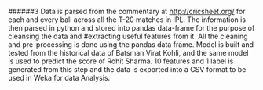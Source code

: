 ######3 Data is parsed from the commentary at http://cricsheet.org/ for each and every ball across all the T-20 matches in IPL. The information is then parsed in python and stored into pandas data-frame for the purpose of cleansing the data and #extracting useful features from it. All the cleaning and pre-processing is done using the pandas data frame. Model is built and tested from the historical data of Batsman Virat Kohli, and the same model is used to predict the score of Rohit Sharma. 10 features and 1 label is generated from this step and the data is exported into a CSV format to be used in Weka for data Analysis.

